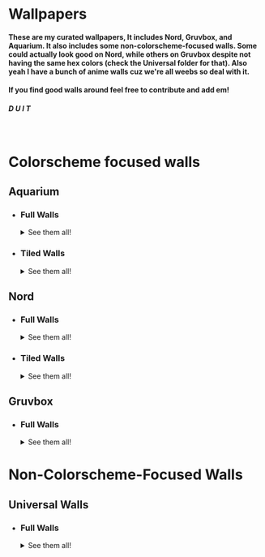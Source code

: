 # Wallpapers
#### These are my curated wallpapers, It includes Nord, Gruvbox, and Aquarium. It also includes some non-colorscheme-focused walls. Some could actually look good on Nord, while others on Gruvbox despite not having the same hex colors (check the Universal folder for that). Also yeah I have a bunch of anime walls cuz we're all weebs so deal with it.

#### If you find good walls around feel free to contribute and add em!
##### D U I T

<br/>

# Colorscheme focused walls

<h2>Aquarium</h2>

  * <div>
    <h3>Full Walls</h3>
    <details>
      <summary>See them all!</summary>
      
      <img src="https://github.com/FrenzyExists/wallpapers/blob/main/Aquarium/chess_A_alt.png" alt="chess_alt_A" align="center" width="600px"/>
      <br></br>
            
      <img src="https://github.com/FrenzyExists/wallpapers/blob/main/Aquarium/chess_alt.png" alt="chess_alt" align="center" width="600px"/> 
      <br></br>    
  
      <img src="https://github.com/FrenzyExists/wallpapers/blob/main/Aquarium/dragon_DND_alt.png" alt="DND Dragon Bard reference alt" align="center" width="600px"/>
      <br></br>

      <img src="https://github.com/FrenzyExists/wallpapers/blob/main/Aquarium/gen_1_starters_full_alt.png" alt="Pokemon Gen 1 Alt" align="center" width="600px"/>
      <br></br>
      
      <img src="https://github.com/FrenzyExists/wallpapers/blob/main/Aquarium/gen_1_starters_full.png" alt="Pokemon Gen 1" align="center" width="600px"/>
      <br></br>
      
  </details>
  </div>
  
  * <div>
    <h3>Tiled Walls</h3>
    <details>
      <summary>See them all!</summary>
      
      <img src="https://github.com/FrenzyExists/wallpapers/blob/main/Aquarium/pattern.png" alt="Tile 1" align="center" width="100px"/>
      <br></br>
      
      <img src="https://github.com/FrenzyExists/wallpapers/blob/main/Aquarium/pikaWall.png" alt="Tile 2" align="center" width="100px"/>
      <br></br>
      
      <img src="https://github.com/FrenzyExists/wallpapers/blob/main/Aquarium/pixel_pattern.png" alt="Tile 3" align="center" width="100px"/>
      <br></br>

      <img src="https://github.com/FrenzyExists/wallpapers/blob/main/Aquarium/pattern1-aquarium-2.png" alt="Tile 4" align="center" width="100px"/>
      <br></br>

      <img src="https://github.com/FrenzyExists/wallpapers/blob/main/Aquarium/pattern1-aquarium.png" alt="Tile 4" align="center" width="100px"/>
      <br></br>
      
    </details>
    </div>

<h2>Nord</h2>

  * <div>
    <h3>Full Walls</h3>
    <details>
      <summary>See them all!</summary>
      
      <img src="https://github.com/FrenzyExists/wallpapers/blob/main/Nord/nord-1.png" alt="Future Nord 1" align="center" width="600px"/>
      <br></br>
            
      <img src="https://github.com/FrenzyExists/wallpapers/blob/main/Nord/nord-3.png" alt="Future Nord 2" align="center" width="600px"/>
      <br></br>    
  
      <img src="https://github.com/FrenzyExists/wallpapers/blob/main/Nord/nord-aquarium.png" alt="Nord Fishy Fishy" align="center" width="600px"/>
      <br></br>

      <img src="https://github.com/FrenzyExists/wallpapers/blob/main/Nord/nord-color-blast.png" alt="Nord Color Blast" align="center" width="600px"/>
      <br></br>
      
      <img src="https://github.com/FrenzyExists/wallpapers/blob/main/Nord/nord-japan.png" alt="Nord Japan" align="center" width="600px"/>
      <br></br>
      
      <img src="https://github.com/FrenzyExists/wallpapers/blob/main/Nord/nord.png" alt="Nord Rocket" align="center" width="600px"/>
      <br></br>
      
      <img src="https://github.com/FrenzyExists/wallpapers/blob/main/Nord/nord-nord.png" alt="Nord Icon" align="center" width="600px"/>
      <br></br>
      
      <img src="https://github.com/FrenzyExists/wallpapers/blob/main/Nord/nord-noice.jpg" alt="Nord Forest" align="center" width="600px"/>
      <br></br>
      
      <img src="https://github.com/FrenzyExists/wallpapers/blob/main/Nord/nord-qsave-1.png" alt="Nord Pattern Thing" align="center" width="600px"/>
      <br></br>
      
      <img src="https://github.com/FrenzyExists/wallpapers/blob/main/Nord/nord-qsave-2.png" alt="Nord Pattern Thing 2" align="center" width="600px"/>
      <br></br>
      
      <img src="https://github.com/FrenzyExists/wallpapers/blob/main/Nord/nord-mib.jpg" alt="Nord MIB Girl" align="center" width="600px"/>
      <br></br>
      
      <img src="https://github.com/FrenzyExists/wallpapers/blob/main/Nord/nord-evil.jpg" alt="Nord Evil" align="center" width="600px"/>
      <br></br>
      
      <img src="https://github.com/FrenzyExists/wallpapers/blob/main/Nord/star.png" alt="Nord Star 1" align="center" width="600px"/>
      <br></br>
      
      <img src="https://github.com/FrenzyExists/wallpapers/blob/main/Nord/star2.png" alt="Nord Star 2" align="center" width="600px"/>
      <br></br>
      
  </details>
  </div>
  
  * <div>
    <h3>Tiled Walls</h3>
    <details>
      <summary>See them all!</summary>
      
      <img src="https://github.com/FrenzyExists/wallpapers/blob/main/Nord/pattern1-nord.png" alt="Tile 1" align="center" width="100px"/>
      <br></br>
      
      <img src="https://github.com/FrenzyExists/wallpapers/blob/main/Nord/pattern1-nord-2.png" alt="Tile 2" align="center" width="100px"/>
      <br></br>
      
    </details>
    </div>



<h2>Gruvbox</h2>

  * <div>
    <h3>Full Walls</h3>
    <details>
      <summary>See them all!</summary>
      
      <img src="https://github.com/FrenzyExists/wallpapers/blob/main/Gruv/grub-coffee.png" alt="Gruv Coffee" align="center" width="600px"/>
      <br></br>
            
      <img src="https://github.com/FrenzyExists/wallpapers/blob/main/Gruv/gruv-4.jpg" alt="Gruv Forest" align="center" width="600px"/> 
      <br></br>    
  
      <img src="https://github.com/FrenzyExists/wallpapers/blob/main/Gruv/gruv-temple.png" alt="Gruv Temple" align="center" width="600px"/>
      <br></br>

      <img src="https://github.com/FrenzyExists/wallpapers/blob/main/Gruv/gruv-simplistic-ngo.png" alt="Gruv Simple" align="center" width="600px"/>
      <br></br>
      
      <img src="https://github.com/FrenzyExists/wallpapers/blob/main/Gruv/gruvbox_pixel.png" alt="gruv Pixelart" align="center" width="600px"/>
      <br></br>
      
  </details>
  </div>




# Non-Colorscheme-Focused Walls

<h2>Universal Walls</h2>

  * <div>
    <h3>Full Walls</h3>
    <details>
      <summary>See them all!</summary>
      
      <img src="https://github.com/FrenzyExists/wallpapers/blob/main/Universal/plant.png" alt="universal 1" align="center" width="600px"/>
      <br></br>
            
      <img src="https://github.com/FrenzyExists/wallpapers/blob/main/Universal/nice.png" alt="universal 2" align="center" width="600px"/>
      <br></br>    
  
      <img src="https://github.com/FrenzyExists/wallpapers/blob/main/Universal/archlabs.jpg" alt="Unversal 3" align="center" width="600px"/>
      <br></br>

      <img src="https://github.com/FrenzyExists/wallpapers/blob/main/Universal/space_color.jpeg" alt="Universal 4" align="center" width="600px"/>
      <br></br>
      
      
  </details>
  </div>


